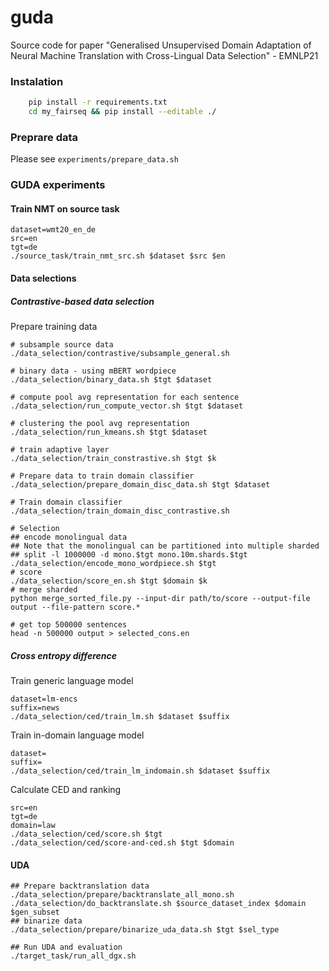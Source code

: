 # guda
Source code for paper "Generalised Unsupervised Domain Adaptation of Neural Machine Translation with Cross-Lingual Data Selection" - EMNLP21

### Instalation

```bash
    pip install -r requirements.txt
    cd my_fairseq && pip install --editable ./
```

### Preprare data
Please see `experiments/prepare_data.sh`

### GUDA experiments
#### Train NMT on source task
```shell script
dataset=wmt20_en_de
src=en
tgt=de
./source_task/train_nmt_src.sh $dataset $src $en 
```

#### Data selections
##### Contrastive-based data selection
Prepare training data
````shell script
# subsample source data
./data_selection/contrastive/subsample_general.sh

# binary data - using mBERT wordpiece
./data_selection/binary_data.sh $tgt $dataset

# compute pool avg representation for each sentence
./data_selection/run_compute_vector.sh $tgt $dataset

# clustering the pool avg representation
./data_selection/run_kmeans.sh $tgt $dataset

# train adaptive layer
./data_selection/train_constrastive.sh $tgt $k

# Prepare data to train domain classifier
./data_selection/prepare_domain_disc_data.sh $tgt $dataset

# Train domain classifier
./data_selection/train_domain_disc_contrastive.sh

# Selection
## encode monolingual data 
## Note that the monolingual can be partitioned into multiple sharded
## split -l 1000000 -d mono.$tgt mono.10m.shards.$tgt
./data_selection/encode_mono_wordpiece.sh $tgt
# score
./data_selection/score_en.sh $tgt $domain $k
# merge sharded
python merge_sorted_file.py --input-dir path/to/score --output-file output --file-pattern score.*

# get top 500000 sentences
head -n 500000 output > selected_cons.en

````
##### Cross entropy difference
Train generic language model
```shell script
dataset=lm-encs
suffix=news
./data_selection/ced/train_lm.sh $dataset $suffix
```        

Train in-domain language model
```shell script
dataset=
suffix=
./data_selection/ced/train_lm_indomain.sh $dataset $suffix
```  

Calculate CED and ranking
```shell script
src=en
tgt=de
domain=law
./data_selection/ced/score.sh $tgt
./data_selection/ced/score-and-ced.sh $tgt $domain
```  

#### UDA

```shell script
## Prepare backtranslation data
./data_selection/prepare/backtranslate_all_mono.sh
./data_selection/do_backtranslate.sh $source_dataset_index $domain $gen_subset
## binarize data
./data_selection/prepare/binarize_uda_data.sh $tgt $sel_type

## Run UDA and evaluation
./target_task/run_all_dgx.sh
```